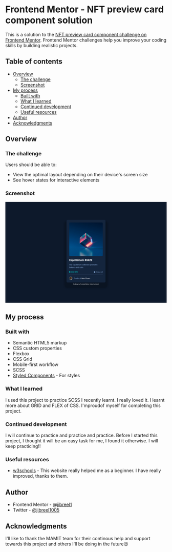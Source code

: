 # Frontend Mentor - NFT preview card component solution

This is a solution to the [NFT preview card component challenge on Frontend Mentor](https://www.frontendmentor.io/challenges/nft-preview-card-component-SbdUL_w0U). Frontend Mentor challenges help you improve your coding skills by building realistic projects. 

## Table of contents

- [Overview](#overview)
  - [The challenge](#the-challenge)
  - [Screenshot](#screenshot)
- [My process](#my-process)
  - [Built with](#built-with)
  - [What I learned](#what-i-learned)
  - [Continued development](#continued-development)
  - [Useful resources](#useful-resources)
- [Author](#author)
- [Acknowledgments](#acknowledgments)


## Overview

### The challenge

Users should be able to:

- View the optimal layout depending on their device's screen size
- See hover states for interactive elements

### Screenshot

![My Screenshot](./screenshot.jpg)

## My process

### Built with

- Semantic HTML5 markup
- CSS custom properties
- Flexbox
- CSS Grid
- Mobile-first workflow
- SCSS
- [Styled Components](https://styled-components.com/) - For styles


### What I learned

I used this project to practice SCSS I recently learnt. I really loved it. I learnt more about GRID and FLEX of CSS. I'mproudof myself for completing this project.

### Continued development

I will continue to practice and practice and practice. Before I started this project, I thought it will be an easy task for me, I found it otherwise. I will keep practicing!!

### Useful resources

- [w3schools](https://www.w3schools.com) - This website really helped me as a beginner. I have really improved, thanks to them.

## Author

-  Frontend Mentor - [@jibreel1](https://www.frontendmentor.io/profile/jibreel1)
-  Twitter - [@jibreel1005](https://www.twitter.com/jibreel1005)


## Acknowledgments

I'll like to thank the MAMIT team for their continous help and support towards this project and others I'll be doing in the future😉